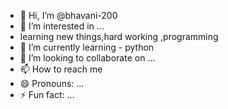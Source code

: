 - 👋 Hi, I’m @bhavani-200
- 👀 I’m interested in ...
- learning new things,hard working ,programming
- 🌱 I’m currently learning - python
- 💞️ I’m looking to collaborate on ...
- 📫 How to reach me 
- 😄 Pronouns: ...
- ⚡ Fun fact: ...

<!---
bhavani-200/bhavani-200 is a ✨ special ✨ repository because its `README.md` (this file) appears on your GitHub profile.
You can click the Preview link to take a look at your changes.
--->
